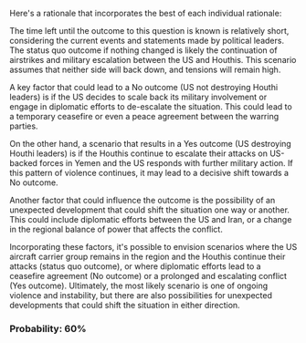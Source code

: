 Here's a rationale that incorporates the best of each individual rationale:

The time left until the outcome to this question is known is relatively short, considering the current events and statements made by political leaders. The status quo outcome if nothing changed is likely the continuation of airstrikes and military escalation between the US and Houthis. This scenario assumes that neither side will back down, and tensions will remain high.

A key factor that could lead to a No outcome (US not destroying Houthi leaders) is if the US decides to scale back its military involvement or engage in diplomatic efforts to de-escalate the situation. This could lead to a temporary ceasefire or even a peace agreement between the warring parties.

On the other hand, a scenario that results in a Yes outcome (US destroying Houthi leaders) is if the Houthis continue to escalate their attacks on US-backed forces in Yemen and the US responds with further military action. If this pattern of violence continues, it may lead to a decisive shift towards a No outcome.

Another factor that could influence the outcome is the possibility of an unexpected development that could shift the situation one way or another. This could include diplomatic efforts between the US and Iran, or a change in the regional balance of power that affects the conflict.

Incorporating these factors, it's possible to envision scenarios where the US aircraft carrier group remains in the region and the Houthis continue their attacks (status quo outcome), or where diplomatic efforts lead to a ceasefire agreement (No outcome) or a prolonged and escalating conflict (Yes outcome). Ultimately, the most likely scenario is one of ongoing violence and instability, but there are also possibilities for unexpected developments that could shift the situation in either direction.

### Probability: 60%